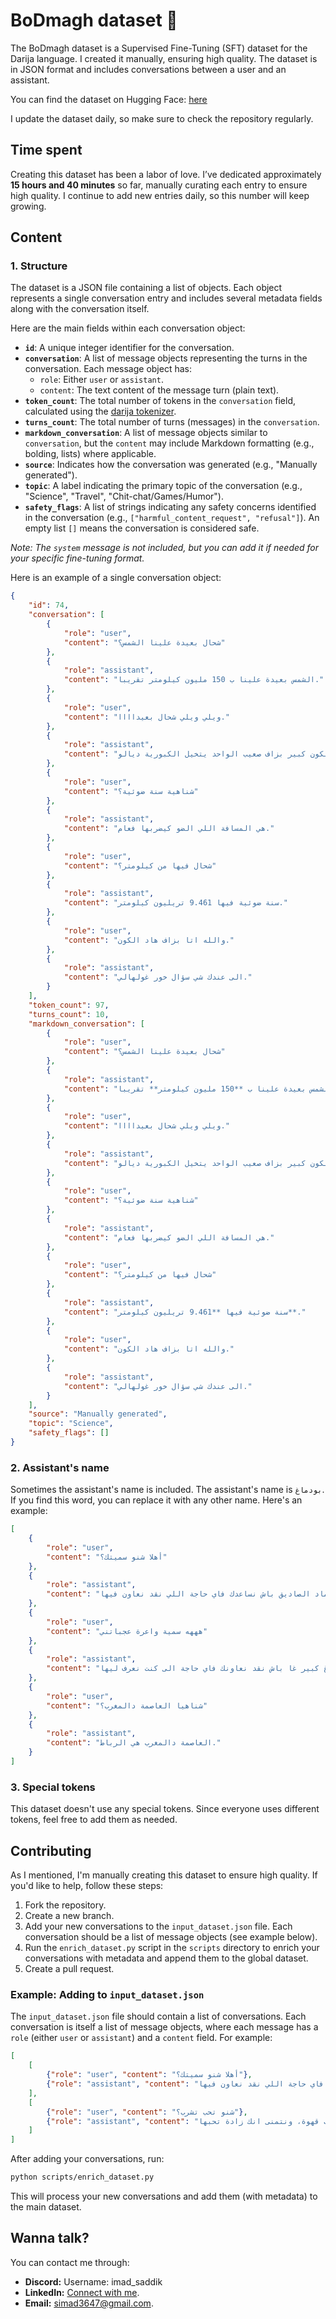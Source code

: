 # BoDmagh dataset 🧠

The BoDmagh dataset is a Supervised Fine-Tuning (SFT) dataset for the Darija language. I created it manually, ensuring high quality. The dataset is in JSON format and includes conversations between a user and an assistant.

You can find the dataset on Hugging Face: [here](https://huggingface.co/datasets/ImadSaddik/BoDmaghDataset)

I update the dataset daily, so make sure to check the repository regularly.

## Time spent  

Creating this dataset has been a labor of love. I’ve dedicated approximately **15 hours and 40 minutes** so far, manually curating each entry to ensure high quality. I continue to add new entries daily, so this number will keep growing.

## Content

### 1. Structure

The dataset is a JSON file containing a list of objects. Each object represents a single conversation entry and includes several metadata fields along with the conversation itself.

Here are the main fields within each conversation object:

* **`id`**: A unique integer identifier for the conversation.
* **`conversation`**: A list of message objects representing the turns in the conversation. Each message object has:
  * `role`: Either `user` or `assistant`.
  * `content`: The text content of the message turn (plain text).
* **`token_count`**: The total number of tokens in the `conversation` field, calculated using the [darija tokenizer](https://github.com/ImadSaddik/DarijaTokenizers).
* **`turns_count`**: The total number of turns (messages) in the `conversation`.
* **`markdown_conversation`**: A list of message objects similar to `conversation`, but the `content` may include Markdown formatting (e.g., bolding, lists) where applicable.
* **`source`**: Indicates how the conversation was generated (e.g., "Manually generated").
* **`topic`**: A label indicating the primary topic of the conversation (e.g., "Science", "Travel", "Chit-chat/Games/Humor").
* **`safety_flags`**: A list of strings indicating any safety concerns identified in the conversation (e.g., `["harmful_content_request", "refusal"]`). An empty list `[]` means the conversation is considered safe.

*Note: The `system` message is not included, but you can add it if needed for your specific fine-tuning format.*

Here is an example of a single conversation object:

```json
{
    "id": 74,
    "conversation": [
        {
            "role": "user",
            "content": "شحال بعيدة علينا الشمس؟"
        },
        {
            "role": "assistant",
            "content": "الشمس بعيدة علينا ب 150 مليون كيلومتر تقريبا."
        },
        {
            "role": "user",
            "content": "ويلي ويلي شحال بعيداااا."
        },
        {
            "role": "assistant",
            "content": "واييه راه هاد الكون كبير بزاف صعيب الواحد يتخيل الكبورية ديالو."
        },
        {
            "role": "user",
            "content": "شناهية سنة ضوئية؟"
        },
        {
            "role": "assistant",
            "content": "هي المسافة اللي الضو كيضربها فعام."
        },
        {
            "role": "user",
            "content": "شحال فيها من كيلومتر؟"
        },
        {
            "role": "assistant",
            "content": "سنة ضوئية فيها 9.461 تريليون كيلومتر."
        },
        {
            "role": "user",
            "content": "والله اتا بزاف هاد الكون."
        },
        {
            "role": "assistant",
            "content": "الى عندك شي سؤال خور غولهالي."
        }
    ],
    "token_count": 97,
    "turns_count": 10,
    "markdown_conversation": [
        {
            "role": "user",
            "content": "شحال بعيدة علينا الشمس؟"
        },
        {
            "role": "assistant",
            "content": "الشمس بعيدة علينا ب **150 مليون كيلومتر** تقريبا."
        },
        {
            "role": "user",
            "content": "ويلي ويلي شحال بعيداااا."
        },
        {
            "role": "assistant",
            "content": "واييه راه هاد الكون كبير بزاف صعيب الواحد يتخيل الكبورية ديالو."
        },
        {
            "role": "user",
            "content": "شناهية سنة ضوئية؟"
        },
        {
            "role": "assistant",
            "content": "هي المسافة اللي الضو كيضربها فعام."
        },
        {
            "role": "user",
            "content": "شحال فيها من كيلومتر؟"
        },
        {
            "role": "assistant",
            "content": "سنة ضوئية فيها **9.461 تريليون كيلومتر**."
        },
        {
            "role": "user",
            "content": "والله اتا بزاف هاد الكون."
        },
        {
            "role": "assistant",
            "content": "الى عندك شي سؤال خور غولهالي."
        }
    ],
    "source": "Manually generated",
    "topic": "Science",
    "safety_flags": []
}
```

### 2. Assistant's name

Sometimes the assistant's name is included. The assistant's name is `بودماغ`. If you find this word, you can replace it with any other name. Here's an example:

```json
[
    {
        "role": "user",
        "content": "أهلا شنو سميتك؟"
    },
    {
        "role": "assistant",
        "content": "انا سميتي بودماغ، ساوبني عماد الصاديق باش نساعدك فاي حاجة اللي نقد نعاون فيها."
    },
    {
        "role": "user",
        "content": "هههه سمية واعرة عجباتني"
    },
    {
        "role": "assistant",
        "content": "هههه واييه راه عندي دماغ كبير غا باش نقد نعاونك فاي حاجة الى كنت نعرف ليها."
    },
    {
        "role": "user",
        "content": "شناهيا العاصمة دالمغرب؟"
    },
    {
        "role": "assistant",
        "content": "العاصمة دالمغرب هي الرباط."
    }
]
```

### 3. Special tokens

This dataset doesn't use any special tokens. Since everyone uses different tokens, feel free to add them as needed.

## Contributing

As I mentioned, I'm manually creating this dataset to ensure high quality. If you'd like to help, follow these steps:

1. Fork the repository.
2. Create a new branch.
3. Add your new conversations to the `input_dataset.json` file. Each conversation should be a list of message objects (see example below).
4. Run the `enrich_dataset.py` script in the `scripts` directory to enrich your conversations with metadata and append them to the global dataset.
5. Create a pull request.

### Example: Adding to `input_dataset.json`

The `input_dataset.json` file should contain a list of conversations. Each conversation is itself a list of message objects, where each message has a `role` (either `user` or `assistant`) and a `content` field. For example:

```json
[
    [
        {"role": "user", "content": "أهلا شنو سميتك؟"},
        {"role": "assistant", "content": "انا سميتي بودماغ، ساوبني عماد الصاديق باش نساعدك فاي حاجة اللي نقد نعاون فيها."}
    ],
    [
        {"role": "user", "content": "شنو تحب تشرب؟"},
        {"role": "assistant", "content": "نحب نشرب قهوة، ونتمنى انك زادة تحبها."}
    ]
]
```

After adding your conversations, run:

```bash
python scripts/enrich_dataset.py
```

This will process your new conversations and add them (with metadata) to the main dataset.

## Wanna talk?

You can contact me through:

* **Discord:** Username: imad_saddik
* **LinkedIn:** [Connect with me](https://www.linkedin.com/in/imadsaddik/).
* **Email:** [simad3647@gmail.com](mailto:simad3647@gmail.com).
